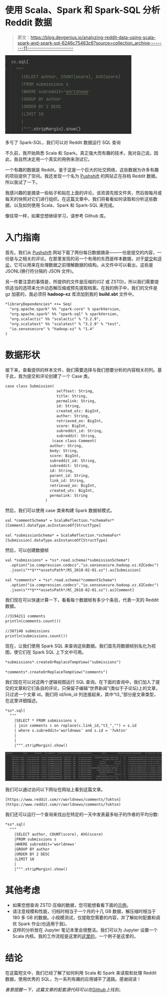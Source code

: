 # 使用 Scala、Spark 和 Spark-SQL 分析 Reddit 数据

> 原文：<https://blog.devgenius.io/analyzing-reddit-data-using-scala-spark-and-spark-sql-6246c75463c6?source=collection_archive---------11----------------------->

![](img/fa43551071a5c5e78acb6769b3cd1add.png)

多亏了 Spark-SQL，我们可以对 Reddit 数据运行 SQL 查询

不久前，我开始熟悉 Scala 和 Spark。真正强大而有趣的技术，我对自己说。因此，我自然决定用一个真实的用例来测试它。

一个有趣的数据是 Reddit。鉴于这是一个巨大的社交网络，这些数据为许多有趣的项目提供了空间。我还发现一个名为 [Pushshift](https://files.pushshift.io/reddit/) 的网站正在存档 Reddit 数据。所以我试了一下。

我感兴趣的是摘录一些帖子和贴在上面的评论。该资源先按文件夹，然后按每月或每天的快照对它们进行组织。在这篇文章中，我们将看看如何读取和分析这些数据，以及如何使用 Scala、Spark 和 Spark-SQL 来完成。

像往常一样，如果您想继续学习，请参考 Github 库。

# 入门指南

首先，我们从 [Pushshift](https://files.pushshift.io/reddit/) 网站下载了两份每日数据摘录——一份是提交的内容，一份是与之相关的评论。在那里发现的另一个有用的东西是样本数据，对于[提交](https://files.pushshift.io/reddit/submissions/sample.json)和[评论](https://files.pushshift.io/reddit/comments/sample_data.json)，它可以用来在处理数据之前理解数据的结构。从文件中可以看出，这些是 JSONL(换行符分隔的 JSON 文件)。

另一件要注意的事情是，所提供的文件是压缩的(GZ 或 ZSTD)，所以我们需要提供适当的选项来允许动态解压缩或预先提取档案。在我的例子中，我们的文件是 gz 加密的，我必须将 **hadoop-xz** 库添加到我的 **build.sbt** 文件中。

```
*libraryDependencies* ++= Seq(
  "org.apache.spark" %% "spark-core" % sparkVersion,
  "org.apache.spark" %% "spark-sql" % sparkVersion,
  "org.scalactic" %% "scalactic" % "3.2.9",
  "org.scalatest" %% "scalatest" % "3.2.9" % "test",
  "io.sensesecure" % "hadoop-xz" % "1.4"
)
```

# 数据形状

接下来，查看提供的样本文件，我们需要选择与我们想要分析的内容相关的列。基于此，我为提交和评论创建了一个 Case 类。

```
case class Submission(
                       selftext: String,
                       title: String,
                       permalink: String,
                       id: String,
                       created_utc: BigInt,
                       author: String,
                       retrieved_on: BigInt,
                       score: BigInt,
                       subreddit_id: String,
                       subreddit: String,
                     )case class Comment(
                    author: String,
                    body: String,
                    score: BigInt,
                    subreddit_id: String,
                    subreddit: String,
                    id: String,
                    parent_id: String,
                    link_id: String,
                    retrieved_on: BigInt,
                    created_utc: BigInt,
                    permalink: String
                  )
```

然后，我们可以使用 case 类来构建 Spark 数据帧模式。

```
val *commentSchema* = ScalaReflection.*schemaFor*[Comment].dataType.asInstanceOf[StructType]

val *submissionSchema* = ScalaReflection.*schemaFor*[Submission].dataType.asInstanceOf[StructType]
```

然后，可以创建数据帧

```
val *submissions* = *ss*.read.schema(*submissionSchema*)
  .option("io.compression.codecs","io.sensesecure.hadoop.xz.XZCodec")
  .json(s"**$***assetsPath*/RS_2018-02-01.xz").as[Submission]

val *comments* = *ss*.read.schema(*commentSchema*)
  .option("io.compression.codecs","io.sensesecure.hadoop.xz.XZCodec")
  .json(s"**$***assetsPath*/RC_2018-02-01.xz").as[Comment]
```

我们现在可以快速计算一下，看看每个数据帧有多少个条目，代表一天的 Reddit 数据。

```
//3194211 comments
println(comments.count())

//387140 submissions
println(submissions.count())
```

现在，让我们使用 Spark SQL 来查询这些数据。我们首先将数据帧别名化为视图，使它们在 Spark SQL 上下文中可用。

```
*submissions*.createOrReplaceTempView("submissions")

*comments*.createOrReplaceTempView("comments")
```

我们现在可以对这两个逻辑视图运行 SQL 查询。在下面的查询中，我们加入了提交的文章和它们各自的评论，只保留子编辑“世界新闻”(类似于子论坛)上的文章，只过滤一个文章 id。我们将 id/link_id 列连接起来，其中“t3_”部分是文章类型，在这里详细描述。

```
*ss*.sql(
  """
    |SELECT * FROM submissions s
    | join comments c on replace(c.link_id,"t3_","") = s.id
    | where s.subreddit='worldnews' and s.id = '7uktsn'
    |
    |
    |""".stripMargin).show()
```

![](img/1284657ffb5d070466843e32e0a5b3cc.png)

我们可以通过访问以下网址在网站上看到这篇文章。

```
[https://www.reddit.com/r/worldnews/comments/7uktsn](https://www.reddit.com/r/worldnews/comments/7uktsn)
```

我们还可以运行一个查询来找出在特定的一天中发表最多帖子的作者的平均分数:

```
*ss*.sql(
  """
    |SELECT author, COUNT(score), AVG(score)
    |FROM submissions s
    |WHERE subreddit='worldnews'
    |GROUP BY author
    |ORDER BY 2 DESC
    |LIMIT 10
    |
    |""".stripMargin).show()
```

# 其他考虑

*   如果您想查询 ZSTD 压缩的数据，您可能想看看下面的[示例](https://gist.github.com/cnstlungu/3e284fc674f1550be150d9d970ff5a09)。
*   请注意规模和性能，归档时相当于一个月的十几 GB 数据，解压缩时相当于 180 多 GB 的数据。小规模测试，仅提取您需要的内容，并了解如何配置和调优 Spark 作业(也适用于我)。
*   这样的分析放在 Jupyter 笔记本里会很整洁。我们可以为 Jupyter 设置一个 Scala 内核。我的工作流程是这里的[这里的](https://gist.github.com/cnstlungu/50a3a7d51a262677224e51e49803771e)，一个例子是这里的。

# 结论

在这篇短文中，我们已经了解了如何利用 Scala 和 Spark 来读取和处理 Reddit 数据，使用优秀的 SQL，为一系列有趣的应用铺平了道路。感谢阅读！

*善意提醒一下，这篇文章的配套源代码可以在*[*Github*](https://github.com/cnstlungu/scala-spark-reddit-example)*上找到。*